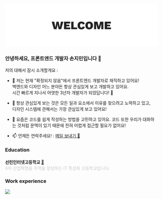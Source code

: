 [![](https://github.com/0xbono/0xbono/blob/master/banner.svg)](https://sonjim.in)

### <b>안녕하세요, 프론트엔드 개발자 손지민입니다</b> 👋

저의 대해서 잠시 소개할게요 :

- 🔭 저는 현재 "확정되지 않음"에서 프론트엔드 개발자로 재직하고 있어요!  
  백엔드와 디자인 어느 분야든 항상 관심있게 보고 개발하고 있어요.  
  시간 빠르게 지나서 어엿한 3년차 개발자가 되었답니다! 🚀

- 🌱 항상 관심있게 보는 것은 모든 일과 요소에서 이유를 찾으려고 노력하고 있고,  
  디자인 시스템에 관해서는 가장 관심있게 보고 있어요!

- 👻 요즘은 코드를 쉽게 작성하는 방법을 고민하고 있어요.
  코드 또한 우리가 대화하는 것처럼 문맥이 있기 때문에 전혀 어렵게 접근할 필요가 없어요!

- 📫 언제든 연락주세요! : <a href="mailto:iam@sonjim.in">메일 보내기 💌</a>

### <b> Education </b>

<div style="margin-top: 20px; margin-bottom: 20px">
  <span id="title"
    ><b>선린인터넷고등학교 <a href="http://sunrint.hs.kr">🔗</a></b></span
  >
  <br />
  <span id="description" style="color: #c8c8c8"
    >4차 산업혁명을 주역을 양성하는 IT 특성화 고등학교입니다.</span
  ><br />
</div>

### <b> Work experience </b>

<img
  src="https://user-images.githubusercontent.com/59228569/174712137-253c7ace-f8ac-4128-a88a-889d23b798da.png"
/>
